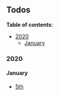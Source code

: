 ## Todos

**Table of contents**:

- [2020](#2020)
  - [January](#january)

### 2020

#### January

- [5th](todos/todos-2020-01-05.md)
